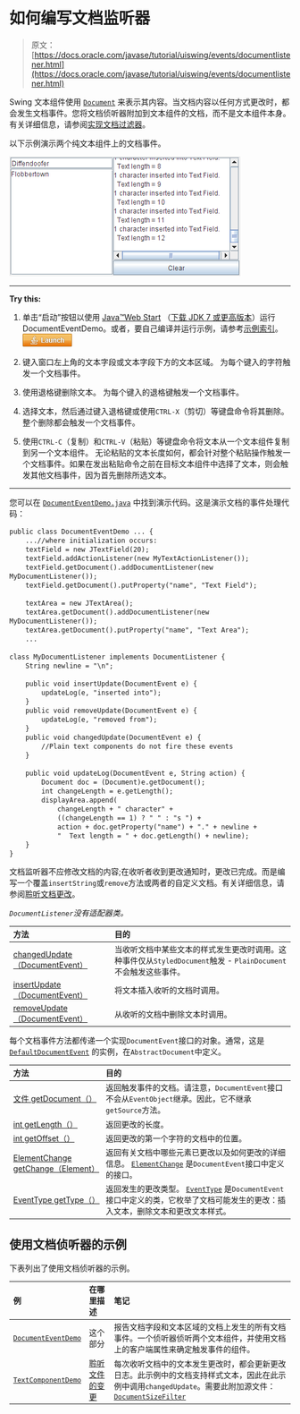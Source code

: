 # 如何编写文档监听器

> 原文： [https://docs.oracle.com/javase/tutorial/uiswing/events/documentlistener.html](https://docs.oracle.com/javase/tutorial/uiswing/events/documentlistener.html)

Swing 文本组件使用 [`Document`](https://docs.oracle.com/javase/8/docs/api/javax/swing/text/Document.html) 来表示其内容。当文档内容以任何方式更改时，都会发生文档事件。您将文档侦听器附加到文本组件的文档，而不是文本组件本身。有关详细信息，请参阅[实现文档过滤器](../components/generaltext.html#filter)。

以下示例演示两个纯文本组件上的文档事件。

![This screenshot demonstrates the output of DocumentEventDemo example.](img/a4499b16b23e6821ada0187f80d6a918.jpg)

* * *

**Try this:** 

1.  单击“启动”按钮以使用 [Java™Web Start](http://www.oracle.com/technetwork/java/javase/javawebstart/index.html) （[下载 JDK 7 或更高版本](http://www.oracle.com/technetwork/java/javase/downloads/index.html)）运行 DocumentEventDemo。或者，要自己编译并运行示例，请参考[示例索引](../examples/events/index.html#Beeper)。 [![Launches the DocumentEventDemo example](img/4707a69a17729d71c56b2bdbbb4cc61c.jpg)](https://docs.oracle.com/javase/tutorialJWS/samples/uiswing/DocumentEventDemoProject/DocumentEventDemo.jnlp) 

2.  键入窗口左上角的文本字段或文本字段下方的文本区域。
    为每个键入的字符触发一个文档事件。
3.  使用退格键删除文本。
    为每个键入的退格键触发一个文档事件。
4.  选择文本，然后通过键入退格键或使用`CTRL-X`（剪切）等键盘命令将其删除。
    整个删除都会触发一个文档事件。
5.  使用`CTRL-C`（复制）和`CTRL-V`（粘贴）等键盘命令将文本从一个文本组件复制到另一个文本组件。
    无论粘贴的文本长度如何，都会针对整个粘贴操作触发一个文档事件。如果在发出粘贴命令之前在目标文本组件中选择了文本，则会触发其他文档事件，因为首先删除所选文本。

* * *

您可以在 [`DocumentEventDemo.java`](../examples/events/DocumentEventDemoProject/src/events/DocumentEventDemo.java) 中找到演示代码。这是演示文档的事件处理代码：

```
public class DocumentEventDemo ... {
    ...//where initialization occurs:
    textField = new JTextField(20);
    textField.addActionListener(new MyTextActionListener());
    textField.getDocument().addDocumentListener(new MyDocumentListener());
    textField.getDocument().putProperty("name", "Text Field");

    textArea = new JTextArea();
    textArea.getDocument().addDocumentListener(new MyDocumentListener());
    textArea.getDocument().putProperty("name", "Text Area");
    ...

class MyDocumentListener implements DocumentListener {
    String newline = "\n";

    public void insertUpdate(DocumentEvent e) {
        updateLog(e, "inserted into");
    }
    public void removeUpdate(DocumentEvent e) {
        updateLog(e, "removed from");
    }
    public void changedUpdate(DocumentEvent e) {
        //Plain text components do not fire these events
    }

    public void updateLog(DocumentEvent e, String action) {
        Document doc = (Document)e.getDocument();
        int changeLength = e.getLength();
        displayArea.append(
            changeLength + " character" +
            ((changeLength == 1) ? " " : "s ") +
            action + doc.getProperty("name") + "." + newline +
            "  Text length = " + doc.getLength() + newline);
    }
}

```

文档监听器不应修改文档的内容;在收听者收到更改通知时，更改已完成。而是编写一个覆盖`insertString`或`remove`方法或两者的自定义文档。有关详细信息，请参阅[聆听文档更改](../components/generaltext.html#doclisteners)。

_`DocumentListener`没有适配器类。_

| 方法 | 目的 |
| :-- | :-- |
| [changedUpdate（DocumentEvent）](https://docs.oracle.com/javase/8/docs/api/javax/swing/event/DocumentListener.html#changedUpdate-javax.swing.event.DocumentEvent-) | 当收听文档中某些文本的样式发生更改时调用。这种事件仅从`StyledDocument`触发 - `PlainDocument`不会触发这些事件。 |
| [insertUpdate（DocumentEvent）](https://docs.oracle.com/javase/8/docs/api/javax/swing/event/DocumentListener.html#insertUpdate-javax.swing.event.DocumentEvent-) | 将文本插入收听的文档时调用。 |
| [removeUpdate（DocumentEvent）](https://docs.oracle.com/javase/8/docs/api/javax/swing/event/DocumentListener.html#removeUpdate-javax.swing.event.DocumentEvent-) | 从收听的文档中删除文本时调用。 |

每个文档事件方法都传递一个实现`DocumentEvent`接口的对象。通常，这是 [`DefaultDocumentEvent`](https://docs.oracle.com/javase/8/docs/api/javax/swing/text/AbstractDocument.DefaultDocumentEvent.html) 的实例，在`AbstractDocument`中定义。

| 方法 | 目的 |
| :-- | :-- |
| [文件 getDocument（）](https://docs.oracle.com/javase/8/docs/api/javax/swing/event/DocumentEvent.html#getDocument--) | 返回触发事件的文档。请注意，`DocumentEvent`接口不会从`EventObject`继承。因此，它不继承`getSource`方法。 |
| [int getLength（）](https://docs.oracle.com/javase/8/docs/api/javax/swing/event/DocumentEvent.html#getLength--) | 返回更改的长度。 |
| [int getOffset（）](https://docs.oracle.com/javase/8/docs/api/javax/swing/event/DocumentEvent.html#getOffset--) | 返回更改的第一个字符的文档中的位置。 |
| [ElementChange getChange（Element）](https://docs.oracle.com/javase/8/docs/api/javax/swing/event/DocumentEvent.html#getChange-javax.swing.text.Element-) | 返回有关文档中哪些元素已更改以及如何更改的详细信息。 [`ElementChange`](https://docs.oracle.com/javase/8/docs/api/javax/swing/event/DocumentEvent.ElementChange.html) 是`DocumentEvent`接口中定义的接口。 |
| [EventType getType（）](https://docs.oracle.com/javase/8/docs/api/javax/swing/event/DocumentEvent.html#getType--) | 返回发生的更改类型。 [`EventType`](https://docs.oracle.com/javase/8/docs/api/javax/swing/event/DocumentEvent.EventType.html) 是`DocumentEvent`接口中定义的类，它枚举了文档可能发生的更改：插入文本，删除文本和更改文本样式。 |

## 使用文档侦听器的示例

下表列出了使用文档侦听器的示例。

| 例 | 在哪里描述 | 笔记 |
| :-- | :-- | :-- |
| [`DocumentEventDemo`](../examples/events/index.html#DocumentEventDemo) | 这个部分 | 报告文档字段和文本区域的文档上发生的所有文档事件。一个侦听器侦听两个文本组件，并使用文档上的客户端属性来确定触发事件的组件。 |
| [`TextComponentDemo`](../examples/components/index.html#TextComponentDemo) | [聆听文件的变更](../components/generaltext.html#doclisteners) | 每次收听文档中的文本发生更改时，都会更新更改日志。此示例中的文档支持样式文本，因此在此示例中调用`changedUpdate`。需要此附加源文件： [`DocumentSizeFilter`](../examples/components/index.html#DocumentSizeFilter) |